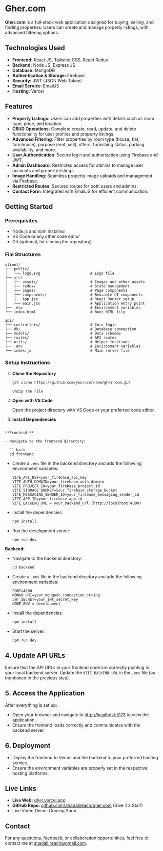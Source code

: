 # Gher.com

**Gher.com** is a full-stack web application designed for buying, selling, and finding properties. Users can create and manage property listings, with advanced filtering options.

## Technologies Used

- **Frontend:** React JS, Tailwind CSS, React Redux
- **Backend:** Node JS, Express JS
- **Database:** MongoDB
- **Authentication & Storage:** Firebase
- **Security:** JWT (JSON Web Token)
- **Email Service**: EmailJS
- **Hosting**: Vercel

## Features

- **Property Listings**: Users can add properties with details such as room type, price, and location.
- **CRUD Operations**: Complete create, read, update, and delete functionality for user profiles and property listings.
- **Advanced Filtering**: Filter properties by room type (house, flat, farmhouse), purpose (rent, sell), offers, furnishing status, parking availability, and more.
- **User Authentication**: Secure login and authorization using Firebase and JWT.
- **Admin Dashboard**: Restricted access for admins to manage user accounts and property listings.
- **Image Handling**: Seamless property image uploads and management via Firebase.
- **Restricted Routes**: Secured routes for both users and admins.
- **Contact Form**: Integrated with EmailJS for efficient communication.

## Getting Started

### Prerequisites

- Node.js and npm installed
- VS Code or any other code editor
- Git (optional, for cloning the repository)

### File Structures

```plaintext
client/
├── public/
│   └── logo.svg                       # Logo file
├── src/
│   ├── assets/                        # Images and other assets
│   ├── redux/                         # State management
│   ├── pages/                         # Page components
│   ├── components/                    # Reusable UI components
│   ├── App.jsx                        # React Router setup
│   └── main.jsx                       # Application entry point
├── .env                               # Environment variables
└── index.html                         # Root HTML file
```

```plaintext
api/
├── controllers/                       # Core logic
├── db/                                # Database connection
├── models/                            # Data schemas
├── routes/                            # API routes
├── utils/                             # Helper functions
├── .env                               # Environment variables
└── index.js                           # Main server file
```

### Setup Instructions

1. **Clone the Repository**

   ```bash
   git clone https://github.com/yourusername/gher.com.git
   ```

   `Unzip the File`

2. **Open with VS Code**

   Open the project directory with VS Code or your preferred code editor.

3. **Install Dependencies**

````

**Frontend:**

- Navigate to the frontend directory:

  ```bash
  cd frontend
````

- Create a `.env` file in the backend directory and add the following environment variables:

  ```env
  VITE_API_KEY=your_firebase_api_key
  VITE_AUTH_DOMAIN=your_firebase_auth_domain
  VITE_PROJECT_ID=your_firebase_project_id
  VITE_STORAGE_BUCKET=your_firebase_storage_bucket
  VITE_MESSAGING_SENDER_ID=your_firebase_messaging_sender_id
  VITE_APP_ID=your_firebase_app_id
  VITE_BACKEND_URL = your_backend_url (http://localhost:4000)
  ```

- Install the dependencies:

  ```bash
  npm install
  ```

- Run the development server:

  ```bash
  npm run dev
  ```

**Backend:**

- Navigate to the backend directory:

  ```bash
  cd backend
  ```

- Create a `.env` file in the backend directory and add the following environment variables:

  ```env
  PORT=4000
  MONGO_URI=your_mongodb_connection_string
  JWT_SECRET=your_jwt_secret_key
  NODE_ENV = development
  ```

- Install the dependencies:

  ```bash
  npm install
  ```

- Start the server:

  ```bash
  npm run dev
  ```

## 4. **Update API URLs**

Ensure that the API URLs in your frontend code are correctly pointing to your local backend server. Update the `VITE_BACKEND_URL` in the `.env` file (as mentioned in the previous step).

## 5. **Access the Application**

After everything is set up:

- Open your browser and navigate to [http://localhost:5173](http://localhost:5173) to view the application.
- Ensure the frontend loads correctly and communicates with the backend server.

## 6. **Deployment**

- Deploy the frontend to Vercel and the backend to your preferred hosting service.
- Ensure the environment variables are properly set in the respective hosting platforms.

## Live Links

- **Live Web:** [gher.vercel.app](https://gher.vercel.app)
- **GitHub Repo:** [github.com/ahadalireach/gher.com](https://github.com/ahadalireach/gher.com) (Give it a Star!)
- Live Video Demo: Coming Soon

## Contact

For any questions, feedback, or collaboration opportunities, feel free to contact me at [ahadali.reach@gmail.com](mailto:ahadali.reach@gmail.com).
